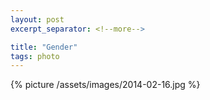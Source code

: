 ```yaml
---
layout: post
excerpt_separator: <!--more-->

title: "Gender"
tags: photo
---
```


{% picture /assets/images/2014-02-16.jpg %}
<!--more-->